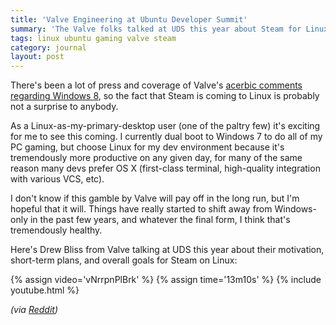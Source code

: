 ```yaml
---
title: 'Valve Engineering at Ubuntu Developer Summit'
summary: 'The Valve folks talked at UDS this year about Steam for Linux, what it means, and what is coming.'
tags: linux ubuntu gaming valve steam
category: journal
layout: post
---
```


There's been a lot of press and coverage of Valve's [acerbic comments regarding Windows 8](http://www.ubuntuvibes.com/2012/10/valve-linux-more-viable-than-windows-8.html), so the fact that Steam is coming to Linux is probably not a surprise to anybody.

As a Linux-as-my-primary-desktop user (one of the paltry few) it's exciting for me to see this coming. I currently dual boot to Windows 7 to do all of my PC gaming, but choose Linux for my dev environment because it's tremendously more productive on any given day, for many of the same reason many devs prefer OS X (first-class terminal, high-quality integration with various VCS, etc).

I don't know if this gamble by Valve will pay off in the long run, but I'm hopeful that it will. Things have really started to shift away from Windows-only in the past few years, and whatever the final form, I think that's tremendously healthy.

Here's Drew Bliss from Valve talking at UDS this year about their motivation, short-term plans, and overall goals for Steam on Linux:

{% assign video='vNrrpnPlBrk' %}
{% assign time='13m10s' %}
{% include youtube.html %}

*(via [Reddit](http://www.reddit.com/r/Ubuntu/comments/12f04e/drew_bliss_from_valve_at_uds/))*

